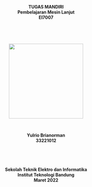 <div align="center"><b>TUGAS MANDIRI<b></div>
<div align="center"><b>Pembelajaran Mesin Lanjut<b></div>
<div align="center"><b>EI7007<b></div>
<p>&nbsp;</p><p>&nbsp;</p>
<div  align="center"><img width="240" src="https://syeilendrapramuditya.files.wordpress.com/2021/01/gajah_itb_transparan_syeilendra.png"></div>
<p>&nbsp;</p>
<div align="center"><b>Yulrio Brianorman<b></div>
<div align="center"><b>33221012<b></div>
<p>&nbsp;</p><p>&nbsp;</p>
<div align="center"><b>Sekolah Teknik Elektro dan Informatika<b></div>
<div align="center"><b>Institut Teknologi Bandung<b></div>
<div align="center"><b>Maret 2022<b></div>
